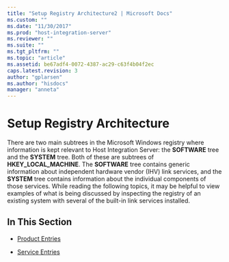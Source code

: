 ```yaml
---
title: "Setup Registry Architecture2 | Microsoft Docs"
ms.custom: ""
ms.date: "11/30/2017"
ms.prod: "host-integration-server"
ms.reviewer: ""
ms.suite: ""
ms.tgt_pltfrm: ""
ms.topic: "article"
ms.assetid: be67adf4-0072-4387-ac29-c63f4b04f2ec
caps.latest.revision: 3
author: "gplarsen"
ms.author: "hisdocs"
manager: "anneta"
---
```

# Setup Registry Architecture
There are two main subtrees in the Microsoft Windows registry where information is kept relevant to Host Integration Server: the **SOFTWARE** tree and the **SYSTEM** tree. Both of these are subtrees of **HKEY_LOCAL_MACHINE**. The **SOFTWARE** tree contains generic information about independent hardware vendor (IHV) link services, and the **SYSTEM** tree contains information about the individual components of those services. While reading the following topics, it may be helpful to view examples of what is being discussed by inspecting the registry of an existing system with several of the built-in link services installed.  
  
## In This Section  
  
-   [Product Entries](../core/product-entries1.md)  
  
-   [Service Entries](../core/service-entries2.md)